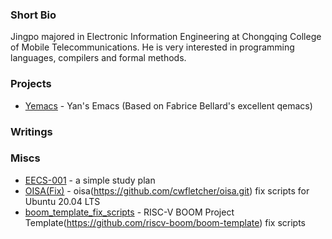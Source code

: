 ### Short Bio
Jingpo majored in Electronic Information Engineering at Chongqing College of Mobile Telecommunications. He is very interested in programming languages, compilers and formal methods.

### Projects
- [Yemacs](https://github.com/yanjingpo/yemacs.git) - Yan's Emacs (Based on Fabrice Bellard's excellent qemacs)
### Writings

### Miscs
- [EECS-001](https://yanjingpo.github.io/EECS001/) - a simple study plan
- [OISA(Fix)](https://github.com/yanjingpo/oisa_fix_scripts.git) - oisa(https://github.com/cwfletcher/oisa.git) fix scripts for Ubuntu 20.04 LTS
- [boom_template_fix_scripts](https://github.com/yanjingpo/boom_template_fix_scripts) - RISC-V BOOM Project Template(https://github.com/riscv-boom/boom-template) fix scripts



